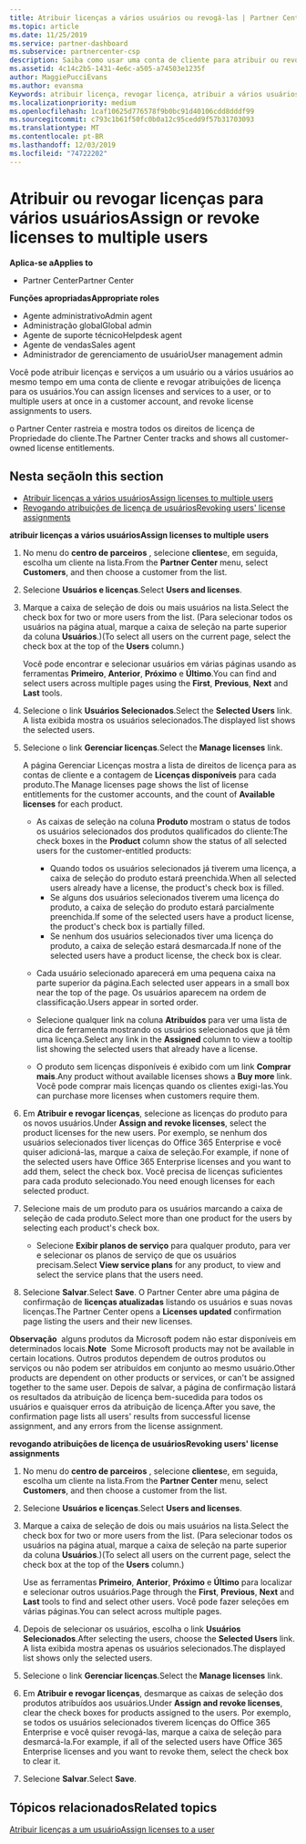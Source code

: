 ```yaml
---
title: Atribuir licenças a vários usuários ou revogá-las | Partner Center
ms.topic: article
ms.date: 11/25/2019
ms.service: partner-dashboard
ms.subservice: partnercenter-csp
description: Saiba como usar uma conta de cliente para atribuir ou revogar licenças e serviços a um usuário ou a vários usuários ao mesmo tempo.
ms.assetid: 4c14c2b5-1431-4e6c-a505-a74503e1235f
author: MaggiePucciEvans
ms.author: evansma
Keywords: atribuir licença, revogar licença, atribuir a vários usuários,
ms.localizationpriority: medium
ms.openlocfilehash: 1caf10625d776578f9b0bc91d40106cdd8dddf99
ms.sourcegitcommit: c793c1b61f50fc0b0a12c95cedd9f57b31703093
ms.translationtype: MT
ms.contentlocale: pt-BR
ms.lasthandoff: 12/03/2019
ms.locfileid: "74722202"
---
```

# <a name="assign-or-revoke-licenses-to-multiple-users"></a><span data-ttu-id="e4b01-104">Atribuir ou revogar licenças para vários usuários</span><span class="sxs-lookup"><span data-stu-id="e4b01-104">Assign or revoke licenses to multiple users</span></span>

<span data-ttu-id="e4b01-105">**Aplica-se a**</span><span class="sxs-lookup"><span data-stu-id="e4b01-105">**Applies to**</span></span>

- <span data-ttu-id="e4b01-106">Partner Center</span><span class="sxs-lookup"><span data-stu-id="e4b01-106">Partner Center</span></span>

<span data-ttu-id="e4b01-107">**Funções apropriadas**</span><span class="sxs-lookup"><span data-stu-id="e4b01-107">**Appropriate roles**</span></span>

- <span data-ttu-id="e4b01-108">Agente administrativo</span><span class="sxs-lookup"><span data-stu-id="e4b01-108">Admin agent</span></span>
- <span data-ttu-id="e4b01-109">Administração global</span><span class="sxs-lookup"><span data-stu-id="e4b01-109">Global admin</span></span>
- <span data-ttu-id="e4b01-110">Agente de suporte técnico</span><span class="sxs-lookup"><span data-stu-id="e4b01-110">Helpdesk agent</span></span>
- <span data-ttu-id="e4b01-111">Agente de vendas</span><span class="sxs-lookup"><span data-stu-id="e4b01-111">Sales agent</span></span>
- <span data-ttu-id="e4b01-112">Administrador de gerenciamento de usuário</span><span class="sxs-lookup"><span data-stu-id="e4b01-112">User management admin</span></span>

<span data-ttu-id="e4b01-113">Você pode atribuir licenças e serviços a um usuário ou a vários usuários ao mesmo tempo em uma conta de cliente e revogar atribuições de licença para os usuários.</span><span class="sxs-lookup"><span data-stu-id="e4b01-113">You can assign licenses and services to a user, or to multiple users at once in a customer account, and revoke license assignments to users.</span></span>

<span data-ttu-id="e4b01-114">o Partner Center rastreia e mostra todos os direitos de licença de Propriedade do cliente.</span><span class="sxs-lookup"><span data-stu-id="e4b01-114">The Partner Center tracks and shows all customer-owned license entitlements.</span></span>

## <a name="in-this-section"></a><span data-ttu-id="e4b01-115">Nesta seção</span><span class="sxs-lookup"><span data-stu-id="e4b01-115">In this section</span></span>


- [<span data-ttu-id="e4b01-116">Atribuir licenças a vários usuários</span><span class="sxs-lookup"><span data-stu-id="e4b01-116">Assign licenses to multiple users</span></span>](#assign-licenses-to-groups)
- [<span data-ttu-id="e4b01-117">Revogando atribuições de licença de usuários</span><span class="sxs-lookup"><span data-stu-id="e4b01-117">Revoking users' license assignments</span></span>](#revoking-licenses)

<a href="" id="assign-licenses-to-groups"></a>
<span data-ttu-id="e4b01-118">**atribuir licenças a vários usuários**</span><span class="sxs-lookup"><span data-stu-id="e4b01-118">**Assign licenses to multiple users**</span></span>

1. <span data-ttu-id="e4b01-119">No menu do **centro de parceiros** , selecione **clientes**e, em seguida, escolha um cliente na lista.</span><span class="sxs-lookup"><span data-stu-id="e4b01-119">From the **Partner Center** menu, select **Customers**, and then choose a customer from the list.</span></span>

2. <span data-ttu-id="e4b01-120">Selecione **Usuários e licenças**.</span><span class="sxs-lookup"><span data-stu-id="e4b01-120">Select **Users and licenses**.</span></span>

3. <span data-ttu-id="e4b01-121">Marque a caixa de seleção de dois ou mais usuários na lista.</span><span class="sxs-lookup"><span data-stu-id="e4b01-121">Select the check box for two or more users from the list.</span></span> <span data-ttu-id="e4b01-122">(Para selecionar todos os usuários na página atual, marque a caixa de seleção na parte superior da coluna **Usuários**.)</span><span class="sxs-lookup"><span data-stu-id="e4b01-122">(To select all users on the current page, select the check box at the top of the **Users** column.)</span></span>

    <span data-ttu-id="e4b01-123">Você pode encontrar e selecionar usuários em várias páginas usando as ferramentas **Primeiro**, **Anterior**, **Próximo** e **Último**.</span><span class="sxs-lookup"><span data-stu-id="e4b01-123">You can find and select users across multiple pages using the **First**, **Previous**, **Next** and **Last** tools.</span></span>

4. <span data-ttu-id="e4b01-124">Selecione o link **Usuários Selecionados**.</span><span class="sxs-lookup"><span data-stu-id="e4b01-124">Select the **Selected Users** link.</span></span> <span data-ttu-id="e4b01-125">A lista exibida mostra os usuários selecionados.</span><span class="sxs-lookup"><span data-stu-id="e4b01-125">The displayed list shows the selected users.</span></span>

5. <span data-ttu-id="e4b01-126">Selecione o link **Gerenciar licenças**.</span><span class="sxs-lookup"><span data-stu-id="e4b01-126">Select the **Manage licenses** link.</span></span>

    <span data-ttu-id="e4b01-127">A página Gerenciar Licenças mostra a lista de direitos de licença para as contas de cliente e a contagem de **Licenças disponíveis** para cada produto.</span><span class="sxs-lookup"><span data-stu-id="e4b01-127">The Manage licenses page shows the list of license entitlements for the customer accounts, and the count of **Available licenses** for each product.</span></span>

    -   <span data-ttu-id="e4b01-128">As caixas de seleção na coluna **Produto** mostram o status de todos os usuários selecionados dos produtos qualificados do cliente:</span><span class="sxs-lookup"><span data-stu-id="e4b01-128">The check boxes in the **Product** column show the status of all selected users for the customer-entitled products:</span></span>

        -   <span data-ttu-id="e4b01-129">Quando todos os usuários selecionados já tiverem uma licença, a caixa de seleção do produto estará preenchida.</span><span class="sxs-lookup"><span data-stu-id="e4b01-129">When all selected users already have a license, the product's check box is filled.</span></span>
        -   <span data-ttu-id="e4b01-130">Se alguns dos usuários selecionados tiverem uma licença do produto, a caixa de seleção do produto estará parcialmente preenchida.</span><span class="sxs-lookup"><span data-stu-id="e4b01-130">If some of the selected users have a product license, the product's check box is partially filled.</span></span>
        -   <span data-ttu-id="e4b01-131">Se nenhum dos usuários selecionados tiver uma licença do produto, a caixa de seleção estará desmarcada.</span><span class="sxs-lookup"><span data-stu-id="e4b01-131">If none of the selected users have a product license, the check box is clear.</span></span>
    -   <span data-ttu-id="e4b01-132">Cada usuário selecionado aparecerá em uma pequena caixa na parte superior da página.</span><span class="sxs-lookup"><span data-stu-id="e4b01-132">Each selected user appears in a small box near the top of the page.</span></span> <span data-ttu-id="e4b01-133">Os usuários aparecem na ordem de classificação.</span><span class="sxs-lookup"><span data-stu-id="e4b01-133">Users appear in sorted order.</span></span>

    -   <span data-ttu-id="e4b01-134">Selecione qualquer link na coluna **Atribuídos** para ver uma lista de dica de ferramenta mostrando os usuários selecionados que já têm uma licença.</span><span class="sxs-lookup"><span data-stu-id="e4b01-134">Select any link in the **Assigned** column to view a tooltip list showing the selected users that already have a license.</span></span>

    -   <span data-ttu-id="e4b01-135">O produto sem licenças disponíveis é exibido com um link **Comprar mais**.</span><span class="sxs-lookup"><span data-stu-id="e4b01-135">Any product without available licenses shows a **Buy more** link.</span></span> <span data-ttu-id="e4b01-136">Você pode comprar mais licenças quando os clientes exigi-las.</span><span class="sxs-lookup"><span data-stu-id="e4b01-136">You can purchase more licenses when customers require them.</span></span>

6.  <span data-ttu-id="e4b01-137">Em **Atribuir e revogar licenças**, selecione as licenças do produto para os novos usuários.</span><span class="sxs-lookup"><span data-stu-id="e4b01-137">Under **Assign and revoke licenses**, select the product licenses for the new users.</span></span> <span data-ttu-id="e4b01-138">Por exemplo, se nenhum dos usuários selecionados tiver licenças do Office 365 Enterprise e você quiser adicioná-las, marque a caixa de seleção.</span><span class="sxs-lookup"><span data-stu-id="e4b01-138">For example, if none of the selected users have Office 365 Enterprise licenses and you want to add them, select the check box.</span></span> <span data-ttu-id="e4b01-139">Você precisa de licenças suficientes para cada produto selecionado.</span><span class="sxs-lookup"><span data-stu-id="e4b01-139">You need enough licenses for each selected product.</span></span>

7. <span data-ttu-id="e4b01-140">Selecione mais de um produto para os usuários marcando a caixa de seleção de cada produto.</span><span class="sxs-lookup"><span data-stu-id="e4b01-140">Select more than one product for the users by selecting each product's check box.</span></span>
    -   <span data-ttu-id="e4b01-141">Selecione **Exibir planos de serviço** para qualquer produto, para ver e selecionar os planos de serviço de que os usuários precisam.</span><span class="sxs-lookup"><span data-stu-id="e4b01-141">Select **View service plans** for any product, to view and select the service plans that the users need.</span></span>

8. <span data-ttu-id="e4b01-142">Selecione **Salvar**.</span><span class="sxs-lookup"><span data-stu-id="e4b01-142">Select **Save**.</span></span> <span data-ttu-id="e4b01-143">O Partner Center abre uma página de confirmação de **licenças atualizadas** listando os usuários e suas novas licenças.</span><span class="sxs-lookup"><span data-stu-id="e4b01-143">The Partner Center opens a **Licenses updated** confirmation page listing the users and their new licenses.</span></span>

<span data-ttu-id="e4b01-144">**Observação**  alguns produtos da Microsoft podem não estar disponíveis em determinados locais.</span><span class="sxs-lookup"><span data-stu-id="e4b01-144">**Note**  Some Microsoft products may not be available in certain locations.</span></span> <span data-ttu-id="e4b01-145">Outros produtos dependem de outros produtos ou serviços ou não podem ser atribuídos em conjunto ao mesmo usuário.</span><span class="sxs-lookup"><span data-stu-id="e4b01-145">Other products are dependent on other products or services, or can't be assigned together to the same user.</span></span> <span data-ttu-id="e4b01-146">Depois de salvar, a página de confirmação listará os resultados da atribuição de licença bem-sucedida para todos os usuários e quaisquer erros da atribuição de licença.</span><span class="sxs-lookup"><span data-stu-id="e4b01-146">After you save, the confirmation page lists all users' results from successful license assignment, and any errors from the license assignment.</span></span>


<a href="" id="revoking-licenses"></a>
<span data-ttu-id="e4b01-147">**revogando atribuições de licença de usuários**</span><span class="sxs-lookup"><span data-stu-id="e4b01-147">**Revoking users' license assignments**</span></span>

1. <span data-ttu-id="e4b01-148">No menu do **centro de parceiros** , selecione **clientes**e, em seguida, escolha um cliente na lista.</span><span class="sxs-lookup"><span data-stu-id="e4b01-148">From the **Partner Center** menu, select **Customers**, and then choose a customer from the list.</span></span>

2. <span data-ttu-id="e4b01-149">Selecione **Usuários e licenças**.</span><span class="sxs-lookup"><span data-stu-id="e4b01-149">Select **Users and licenses**.</span></span>

3. <span data-ttu-id="e4b01-150">Marque a caixa de seleção de dois ou mais usuários na lista.</span><span class="sxs-lookup"><span data-stu-id="e4b01-150">Select the check box for two or more users from the list.</span></span> <span data-ttu-id="e4b01-151">(Para selecionar todos os usuários na página atual, marque a caixa de seleção na parte superior da coluna **Usuários**.)</span><span class="sxs-lookup"><span data-stu-id="e4b01-151">(To select all users on the current page, select the check box at the top of the **Users** column.)</span></span>

    <span data-ttu-id="e4b01-152">Use as ferramentas **Primeiro**, **Anterior**, **Próximo** e **Último** para localizar e selecionar outros usuários.</span><span class="sxs-lookup"><span data-stu-id="e4b01-152">Page through the **First**, **Previous**, **Next** and **Last** tools to find and select other users.</span></span> <span data-ttu-id="e4b01-153">Você pode fazer seleções em várias páginas.</span><span class="sxs-lookup"><span data-stu-id="e4b01-153">You can select across multiple pages.</span></span>

4. <span data-ttu-id="e4b01-154">Depois de selecionar os usuários, escolha o link **Usuários Selecionados**.</span><span class="sxs-lookup"><span data-stu-id="e4b01-154">After selecting the users, choose the **Selected Users** link.</span></span> <span data-ttu-id="e4b01-155">A lista exibida mostra apenas os usuários selecionados.</span><span class="sxs-lookup"><span data-stu-id="e4b01-155">The displayed list shows only the selected users.</span></span>

5. <span data-ttu-id="e4b01-156">Selecione o link **Gerenciar licenças**.</span><span class="sxs-lookup"><span data-stu-id="e4b01-156">Select the **Manage licenses** link.</span></span>

6. <span data-ttu-id="e4b01-157">Em **Atribuir e revogar licenças**, desmarque as caixas de seleção dos produtos atribuídos aos usuários.</span><span class="sxs-lookup"><span data-stu-id="e4b01-157">Under **Assign and revoke licenses**, clear the check boxes for products assigned to the users.</span></span> <span data-ttu-id="e4b01-158">Por exemplo, se todos os usuários selecionados tiverem licenças do Office 365 Enterprise e você quiser revogá-las, marque a caixa de seleção para desmarcá-la.</span><span class="sxs-lookup"><span data-stu-id="e4b01-158">For example, if all of the selected users have Office 365 Enterprise licenses and you want to revoke them, select the check box to clear it.</span></span>

7. <span data-ttu-id="e4b01-159">Selecione **Salvar**.</span><span class="sxs-lookup"><span data-stu-id="e4b01-159">Select **Save**.</span></span>

## <a name="related-topics"></a><span data-ttu-id="e4b01-160">Tópicos relacionados</span><span class="sxs-lookup"><span data-stu-id="e4b01-160">Related topics</span></span>

[<span data-ttu-id="e4b01-161">Atribuir licenças a um usuário</span><span class="sxs-lookup"><span data-stu-id="e4b01-161">Assign licenses to a user</span></span>](assign-licenses-to-users.md)